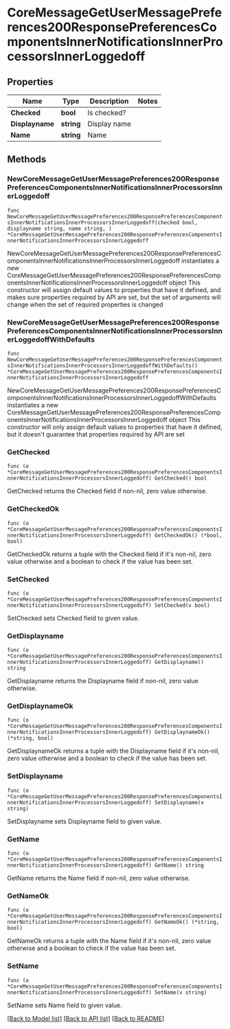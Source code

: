 # CoreMessageGetUserMessagePreferences200ResponsePreferencesComponentsInnerNotificationsInnerProcessorsInnerLoggedoff

## Properties

Name | Type | Description | Notes
------------ | ------------- | ------------- | -------------
**Checked** | **bool** | Is checked? | 
**Displayname** | **string** | Display name | 
**Name** | **string** | Name | 

## Methods

### NewCoreMessageGetUserMessagePreferences200ResponsePreferencesComponentsInnerNotificationsInnerProcessorsInnerLoggedoff

`func NewCoreMessageGetUserMessagePreferences200ResponsePreferencesComponentsInnerNotificationsInnerProcessorsInnerLoggedoff(checked bool, displayname string, name string, ) *CoreMessageGetUserMessagePreferences200ResponsePreferencesComponentsInnerNotificationsInnerProcessorsInnerLoggedoff`

NewCoreMessageGetUserMessagePreferences200ResponsePreferencesComponentsInnerNotificationsInnerProcessorsInnerLoggedoff instantiates a new CoreMessageGetUserMessagePreferences200ResponsePreferencesComponentsInnerNotificationsInnerProcessorsInnerLoggedoff object
This constructor will assign default values to properties that have it defined,
and makes sure properties required by API are set, but the set of arguments
will change when the set of required properties is changed

### NewCoreMessageGetUserMessagePreferences200ResponsePreferencesComponentsInnerNotificationsInnerProcessorsInnerLoggedoffWithDefaults

`func NewCoreMessageGetUserMessagePreferences200ResponsePreferencesComponentsInnerNotificationsInnerProcessorsInnerLoggedoffWithDefaults() *CoreMessageGetUserMessagePreferences200ResponsePreferencesComponentsInnerNotificationsInnerProcessorsInnerLoggedoff`

NewCoreMessageGetUserMessagePreferences200ResponsePreferencesComponentsInnerNotificationsInnerProcessorsInnerLoggedoffWithDefaults instantiates a new CoreMessageGetUserMessagePreferences200ResponsePreferencesComponentsInnerNotificationsInnerProcessorsInnerLoggedoff object
This constructor will only assign default values to properties that have it defined,
but it doesn't guarantee that properties required by API are set

### GetChecked

`func (o *CoreMessageGetUserMessagePreferences200ResponsePreferencesComponentsInnerNotificationsInnerProcessorsInnerLoggedoff) GetChecked() bool`

GetChecked returns the Checked field if non-nil, zero value otherwise.

### GetCheckedOk

`func (o *CoreMessageGetUserMessagePreferences200ResponsePreferencesComponentsInnerNotificationsInnerProcessorsInnerLoggedoff) GetCheckedOk() (*bool, bool)`

GetCheckedOk returns a tuple with the Checked field if it's non-nil, zero value otherwise
and a boolean to check if the value has been set.

### SetChecked

`func (o *CoreMessageGetUserMessagePreferences200ResponsePreferencesComponentsInnerNotificationsInnerProcessorsInnerLoggedoff) SetChecked(v bool)`

SetChecked sets Checked field to given value.


### GetDisplayname

`func (o *CoreMessageGetUserMessagePreferences200ResponsePreferencesComponentsInnerNotificationsInnerProcessorsInnerLoggedoff) GetDisplayname() string`

GetDisplayname returns the Displayname field if non-nil, zero value otherwise.

### GetDisplaynameOk

`func (o *CoreMessageGetUserMessagePreferences200ResponsePreferencesComponentsInnerNotificationsInnerProcessorsInnerLoggedoff) GetDisplaynameOk() (*string, bool)`

GetDisplaynameOk returns a tuple with the Displayname field if it's non-nil, zero value otherwise
and a boolean to check if the value has been set.

### SetDisplayname

`func (o *CoreMessageGetUserMessagePreferences200ResponsePreferencesComponentsInnerNotificationsInnerProcessorsInnerLoggedoff) SetDisplayname(v string)`

SetDisplayname sets Displayname field to given value.


### GetName

`func (o *CoreMessageGetUserMessagePreferences200ResponsePreferencesComponentsInnerNotificationsInnerProcessorsInnerLoggedoff) GetName() string`

GetName returns the Name field if non-nil, zero value otherwise.

### GetNameOk

`func (o *CoreMessageGetUserMessagePreferences200ResponsePreferencesComponentsInnerNotificationsInnerProcessorsInnerLoggedoff) GetNameOk() (*string, bool)`

GetNameOk returns a tuple with the Name field if it's non-nil, zero value otherwise
and a boolean to check if the value has been set.

### SetName

`func (o *CoreMessageGetUserMessagePreferences200ResponsePreferencesComponentsInnerNotificationsInnerProcessorsInnerLoggedoff) SetName(v string)`

SetName sets Name field to given value.



[[Back to Model list]](../README.md#documentation-for-models) [[Back to API list]](../README.md#documentation-for-api-endpoints) [[Back to README]](../README.md)


